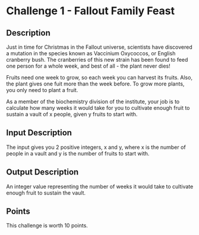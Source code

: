 # Challenge 1 - Fallout Family Feast

## Description
Just in time for Christmas in the Fallout universe, scientists have discovered a mutation in the species known as Vaccinium Oxycoccos, or English cranberry bush. The cranberries of this new strain has been found to feed one person for a whole week, and best of all - the plant never dies!

Fruits need one week to grow, so each week you can harvest its fruits. Also, the plant gives one fuit more than the week before. To grow more plants, you only need to plant a fruit.

As a member of the biochemistry division of the institute, your job is to calculate how many weeks it would take for you to cultivate enough fruit to sustain a vault of x people, given y fruits to start with.

## Input Description
The input gives you 2 positive integers, x and y, where x is the number of people in a vault and y is the number of fruits to start with.

## Output Description
An integer value representing the number of weeks it would take to cultivate enough fruit to sustain the vault.

## Points
This challenge is worth 10 points.
